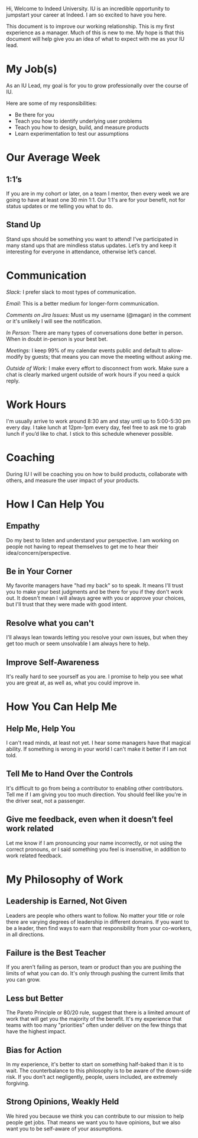Hi, Welcome to Indeed University. IU is an incredible opportunity to jumpstart your career at Indeed. I am so excited to have you here.

This document is to improve our working relationship. This is my first experience as a manager. Much of this is new to me. My hope is that this document will help give you an idea of what to expect with me as your IU lead.

# My Job(s)
As an IU Lead, my goal is for you to grow professionally over the course of IU.

Here are some of my responsibilities:
* Be there for you
* Teach you how to identify underlying user problems
* Teach you how to design, build, and measure products
* Learn experimentation to test our assumptions 

# Our Average Week

## 1:1’s
If you are in my cohort or later, on a team I mentor, then every week we are going to have at least one 30 min 1:1. Our 1:1's are for your benefit, not for status updates or me telling you what to do.

## Stand Up
Stand ups should be something you want to attend! I’ve participated in many stand ups that are mindless status updates. Let’s try and keep it interesting for everyone in attendance, otherwise let’s cancel.

# Communication

*Slack:* I prefer slack to most types of communication.

*Email:* This is a better medium for longer-form communication.

*Comments on Jira Issues:* Must us my username (@magan) in the comment or it's unlikely I will see the notification. 

*In Person:* There are many types of conversations done better in person. When in doubt in-person is your best bet.

*Meetings:* I keep 99% of my calendar events public and default to allow-modify by guests; that means you can move the meeting without asking me.

*Outside of Work:* I make every effort to disconnect from work. Make sure a chat is clearly marked urgent outside of work hours if you need a quick reply.

# Work Hours
I'm usually arrive to work around 8:30 am and stay until up to 5:00-5:30 pm every day. I take lunch at 12pm-1pm every day, feel free to ask me to grab lunch if you’d like to chat. I stick to this schedule whenever possible.

# Coaching
During IU I will be coaching you on how to build products, collaborate with others, and measure the user impact of your products.

# How I Can Help You

## Empathy
Do my best to listen and understand your perspective. I am working on people not having to repeat themselves to get me to hear their idea/concern/perspective.

## Be in Your Corner
My favorite managers have "had my back" so to speak. It means I'll trust you to make your best judgments and be there for you if they don't work out. It doesn't mean I will always agree with you or approve your choices, but I'll trust that they were made with good intent.

## Resolve what you can't
I'll always lean towards letting you resolve your own issues, but when they get too much or seem unsolvable I am always here to help.

## Improve Self-Awareness
It's really hard to see yourself as you are. I promise to help you see what you are great at, as well as, what you could improve in.

# How You Can Help Me

## Help Me, Help You
I can't read minds, at least not yet. I hear some managers have that magical ability. If something is wrong in your world I can't make it better if I am not told.

## Tell Me to Hand Over the Controls
It's difficult to go from being a contributor to enabling other contributors. Tell me if I am giving you too much direction. You should feel like you're in the driver seat, not a passenger.

## Give me feedback, even when it doesn’t feel work related
Let me know if I am pronouncing your name incorrectly, or not using the correct pronouns, or I said something you feel is insensitive, in addition to work related feedback.

# My Philosophy of Work

## Leadership is Earned, Not Given
Leaders are people who others want to follow. No matter your title or role there are varying degrees of leadership in different domains. If you want to be a leader, then find ways to earn that responsibility from your co-workers, in all directions.

## Failure is the Best Teacher
If you aren't failing as person, team or product than you are pushing the limits of what you can do. It's only through pushing the current limits that you can grow.

## Less but Better
The Pareto Principle or 80/20 rule, suggest that there is a limited amount of work that will get you the majority of the benefit. It's my experience that teams with too many "priorities" often under deliver on the few things that have the highest impact. 

## Bias for Action
In my experience, it's better to start on something half-baked than it is to wait. The counterbalance to this philosophy is to be aware of the down-side risk. If you don’t act negligently, people, users included, are extremely forgiving.

## Strong Opinions, Weakly Held
We hired you because we think you can contribute to our mission to help people get jobs. That means we want you to have opinions, but we also want you to be self-aware of your assumptions.

